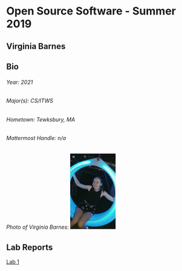# Open Source Software - Summer 2019
## Virginia Barnes

## Bio
###### Year: 2021
###### Major(s): CS/ITWS
###### Hometown: Tewksbury, MA
###### Mattermost Handle: n/a
###### Photo of Virginia Barnes: <img src="LawnPic.jpg" width = "120" height = "200">


## Lab Reports
[Lab 1](labs/lab-01/report.md)
